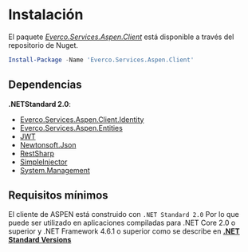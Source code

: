 # Instalación

El paquete _[Everco.Services.Aspen.Client](https://www.nuget.org/packages/Everco.Services.Aspen.Client)_ está disponible a través del repositorio de Nuget.

```powershell
Install-Package -Name 'Everco.Services.Aspen.Client'
```

## Dependencias

**.NETStandard 2.0**:

- [Everco.Services.Aspen.Client.Identity](https://www.nuget.org/packages/Everco.Services.Aspen.Client.Identity/)
- [Everco.Services.Aspen.Entities](https://www.nuget.org/packages/Everco.Services.Aspen.Entities/)
- [JWT](https://www.nuget.org/packages/JWT)
- [Newtonsoft.Json](https://www.nuget.org/packages/Newtonsoft.Json/)
- [RestSharp](https://www.nuget.org/packages/RestSharp/)
- [SimpleInjector](https://www.nuget.org/packages/SimpleInjector/)
- [System.Management](https://www.nuget.org/packages/System.Management/)


## Requisitos mínimos

El cliente de ASPEN está construido con `.NET Standard 2.0` Por lo que puede ser utilizado en aplicaciones compiladas para .NET Core 2.0 o superior y .NET Framework 4.6.1 o superior como se describe en **[.NET Standard Versions](https://github.com/dotnet/standard/blob/master/docs/versions.md)**
